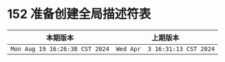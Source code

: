 # 152 准备创建全局描述符表

|本期版本| 上期版本
|:---:|:---:
`Mon Aug 19 16:26:38 CST 2024` | `Wed Apr  3 16:31:13 CST 2024`
